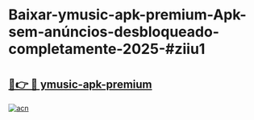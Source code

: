 # Baixar-ymusic-apk-premium-Apk-sem-anúncios-desbloqueado-completamente-2025-#ziiu1

# <h2><a href="https://ainizakaria.my?title=ymusic-apk-premium&ref=24M">🔗👉 🔴 ymusic-apk-premium</a></h2>

[![acn](https://github.com/user-attachments/assets/0f9c940e-d8b0-45ae-aac7-cd30a18b3e1c)](https://ainizakaria.my?title=ymusic-apk-premium&ref=24M)

